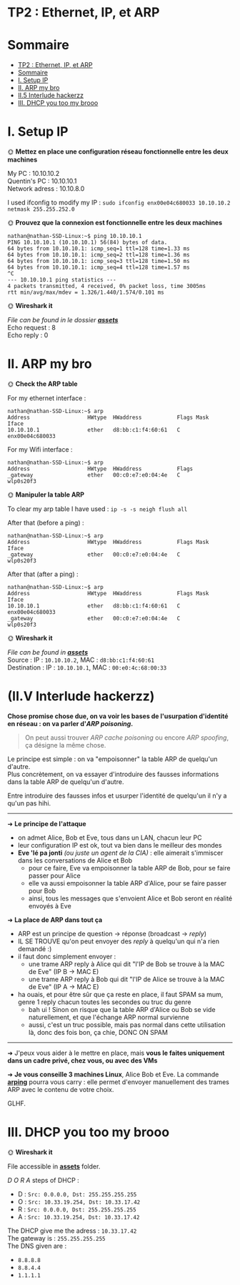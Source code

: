 # **TP2 : Ethernet, IP, et ARP**

# Sommaire

- [TP2 : Ethernet, IP, et ARP](#tp2--ethernet-ip-et-arp)
- [Sommaire](#sommaire)
- [I. Setup IP](#i-setup-ip)
- [II. ARP my bro](#ii-arp-my-bro)
- [II.5 Interlude hackerzz](#ii5-interlude-hackerzz)
- [III. DHCP you too my brooo](#iii-dhcp-you-too-my-brooo)

# I. Setup IP

🌞 **Mettez en place une configuration réseau fonctionnelle entre les deux machines**

My PC : 10.10.10.2  
Quentin's PC : 10.10.10.1  
Network adress : 10.10.8.0  

I used ifconfig to modify my IP : `sudo ifconfig enx00e04c680033 10.10.10.2 netmask 255.255.252.0`  

🌞 **Prouvez que la connexion est fonctionnelle entre les deux machines**

```
nathan@nathan-SSD-Linux:~$ ping 10.10.10.1
PING 10.10.10.1 (10.10.10.1) 56(84) bytes of data.
64 bytes from 10.10.10.1: icmp_seq=1 ttl=128 time=1.33 ms
64 bytes from 10.10.10.1: icmp_seq=2 ttl=128 time=1.36 ms
64 bytes from 10.10.10.1: icmp_seq=3 ttl=128 time=1.50 ms
64 bytes from 10.10.10.1: icmp_seq=4 ttl=128 time=1.57 ms
^C
--- 10.10.10.1 ping statistics ---
4 packets transmitted, 4 received, 0% packet loss, time 3005ms
rtt min/avg/max/mdev = 1.326/1.440/1.574/0.101 ms
```

🌞 **Wireshark it**

*File can be found in le dossier **[assets](./assets/ping.pcapng)***  
Echo request : 8  
Echo reply : 0  

# II. ARP my bro

🌞 **Check the ARP table**

For my ethernet interface :
```
nathan@nathan-SSD-Linux:~$ arp
Address                  HWtype  HWaddress           Flags Mask            Iface
10.10.10.1               ether   d8:bb:c1:f4:60:61   C                     enx00e04c680033
```
For my Wifi interface :
```
nathan@nathan-SSD-Linux:~$ arp
Address                  HWtype  HWaddress           Flags 
_gateway                 ether   00:c0:e7:e0:04:4e   C                     wlp0s20f3
```

🌞 **Manipuler la table ARP**

To clear my arp table I have used : `ip -s -s neigh flush all`  

After that (before a ping) : 
```
nathan@nathan-SSD-Linux:~$ arp
Address                  HWtype  HWaddress           Flags Mask            Iface
_gateway                 ether   00:c0:e7:e0:04:4e   C                     wlp0s20f3
```
After that (after a ping) : 
```
nathan@nathan-SSD-Linux:~$ arp
Address                  HWtype  HWaddress           Flags Mask            Iface
10.10.10.1               ether   d8:bb:c1:f4:60:61   C                     enx00e04c680033
_gateway                 ether   00:c0:e7:e0:04:4e   C                     wlp0s20f3
```

🌞 **Wireshark it**

*File can be found in **[assets](./assets/ArpTest.pcapng)***  
Source : IP : `10.10.10.2`, MAC : `d8:bb:c1:f4:60:61`  
Destination : IP : `10.10.10.1`, MAC : `00:e0:4c:68:00:33`


# (II.V Interlude hackerzz)

**Chose promise chose due, on va voir les bases de l'usurpation d'identité en réseau : on va parler d'*ARP poisoning*.**

> On peut aussi trouver *ARP cache poisoning* ou encore *ARP spoofing*, ça désigne la même chose.

Le principe est simple : on va "empoisonner" la table ARP de quelqu'un d'autre.  
Plus concrètement, on va essayer d'introduire des fausses informations dans la table ARP de quelqu'un d'autre.

Entre introduire des fausses infos et usurper l'identité de quelqu'un il n'y a qu'un pas hihi.

---

➜ **Le principe de l'attaque**

- on admet Alice, Bob et Eve, tous dans un LAN, chacun leur PC
- leur configuration IP est ok, tout va bien dans le meilleur des mondes
- **Eve 'lé pa jonti** *(ou juste un agent de la CIA)* : elle aimerait s'immiscer dans les conversations de Alice et Bob
  - pour ce faire, Eve va empoisonner la table ARP de Bob, pour se faire passer pour Alice
  - elle va aussi empoisonner la table ARP d'Alice, pour se faire passer pour Bob
  - ainsi, tous les messages que s'envoient Alice et Bob seront en réalité envoyés à Eve

➜ **La place de ARP dans tout ça**

- ARP est un principe de question -> réponse (broadcast -> *reply*)
- IL SE TROUVE qu'on peut envoyer des *reply* à quelqu'un qui n'a rien demandé :)
- il faut donc simplement envoyer :
  - une trame ARP reply à Alice qui dit "l'IP de Bob se trouve à la MAC de Eve" (IP B -> MAC E)
  - une trame ARP reply à Bob qui dit "l'IP de Alice se trouve à la MAC de Eve" (IP A -> MAC E)
- ha ouais, et pour être sûr que ça reste en place, il faut SPAM sa mum, genre 1 reply chacun toutes les secondes ou truc du genre
  - bah ui ! Sinon on risque que la table ARP d'Alice ou Bob se vide naturellement, et que l'échange ARP normal survienne
  - aussi, c'est un truc possible, mais pas normal dans cette utilisation là, donc des fois bon, ça chie, DONC ON SPAM

---

➜ J'peux vous aider à le mettre en place, mais **vous le faites uniquement dans un cadre privé, chez vous, ou avec des VMs**

➜ **Je vous conseille 3 machines Linux**, Alice Bob et Eve. La commande **[arping](https://sandilands.info/sgordon/arp-spoofing-on-wired-lan)** pourra vous carry : elle permet d'envoyer manuellement des trames ARP avec le contenu de votre choix.

GLHF.

# III. DHCP you too my brooo

🌞 **Wireshark it**

File accessible in **[assets](./assets/DHCP.pcapng)** folder.  

*D O R A* steps of DHCP :  
- D : `Src: 0.0.0.0, Dst: 255.255.255.255`
- O : `Src: 10.33.19.254, Dst: 10.33.17.42`
- R : `Src: 0.0.0.0, Dst: 255.255.255.255 ` 
- A : `Src: 10.33.19.254, Dst: 10.33.17.42`

The DHCP give me the adress : `10.33.17.42`  
The gateway is : `255.255.255.255`  
The DNS given are : 
- `8.8.8.8`
- `8.8.4.4`
- `1.1.1.1`